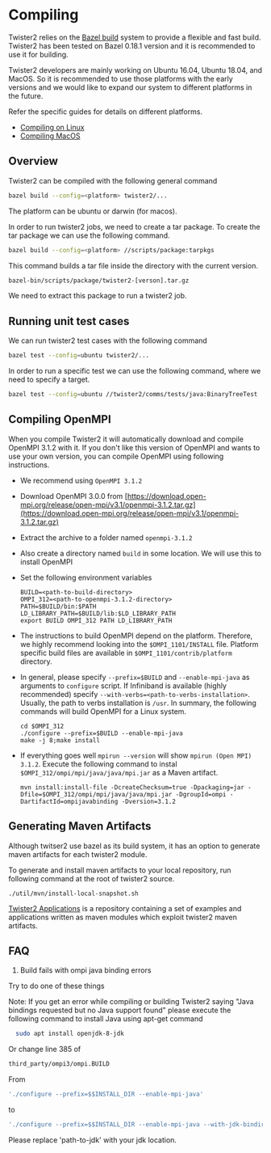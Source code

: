 # Compiling

Twister2 relies on the [Bazel build](https://bazel.build/) system to provide a flexible and fast build. Twister2 has been tested on Bazel 0.18.1 version and it is recommended to use it for building.

Twister2 developers are mainly working on Ubuntu 16.04, Ubuntu 18.04, and MacOS. So it is recommended to use those platforms with the early versions and we would like to expand our system to different platforms in the future.

Refer the specific guides for details on different platforms.

* [Compiling on Linux](linux.md)
* [Compiling MacOS](macos.md)

## Overview

Twister2 can be compiled with the following general command

```bash
bazel build --config=<platform> twister2/...
```

The platform can be ubuntu or darwin (for macos).

In order to run twister2 jobs, we need to create a tar package. To create the tar package we can use
the following command.

```bash
bazel build --config=<platform> //scripts/package:tarpkgs
```

This command builds a tar file inside the directory with the current version.

```bash
bazel-bin/scripts/package/twister2-[verson].tar.gz
```

We need to extract this package to run a twister2 job.

## Running unit test cases

We can run twister2 test cases with the following command

```bash
bazel test --config=ubuntu twister2/...
```

In order to run a specific test we can use the following command, where we need to specify a target.

```bash
bazel test --config=ubuntu //twister2/comms/tests/java:BinaryTreeTest
```

## Compiling OpenMPI

When you compile Twister2 it will automatically download and compile OpenMPI 3.1.2 with it. If you don't like this version of OpenMPI and wants to use your own version, you can compile OpenMPI using following instructions.

* We recommend using `OpenMPI 3.1.2`
* Download OpenMPI 3.0.0 from [https://download.open-mpi.org/release/open-mpi/v3.1/openmpi-3.1.2.tar.gz](https://download.open-mpi.org/release/open-mpi/v3.1/openmpi-3.1.2.tar.gz)
* Extract the archive to a folder named `openmpi-3.1.2`
* Also create a directory named `build` in some location. We will use this to install OpenMPI
* Set the following environment variables

  ```text
  BUILD=<path-to-build-directory>
  OMPI_312=<path-to-openmpi-3.1.2-directory>
  PATH=$BUILD/bin:$PATH
  LD_LIBRARY_PATH=$BUILD/lib:$LD_LIBRARY_PATH
  export BUILD OMPI_312 PATH LD_LIBRARY_PATH
  ```

* The instructions to build OpenMPI depend on the platform. Therefore, we highly recommend looking into the `$OMPI_1101/INSTALL` file. Platform specific build files are available in `$OMPI_1101/contrib/platform` directory.
* In general, please specify `--prefix=$BUILD` and `--enable-mpi-java` as arguments to `configure` script. If Infiniband is available \(highly recommended\) specify `--with-verbs=<path-to-verbs-installation>`. Usually, the path to verbs installation is `/usr`. In summary, the following commands will build OpenMPI for a Linux system.

  ```text
  cd $OMPI_312
  ./configure --prefix=$BUILD --enable-mpi-java
  make -j 8;make install
  ```

* If everything goes well `mpirun --version` will show `mpirun (Open MPI) 3.1.2`. Execute the following command to instal `$OMPI_312/ompi/mpi/java/java/mpi.jar` as a Maven artifact.

  ```text
  mvn install:install-file -DcreateChecksum=true -Dpackaging=jar -Dfile=$OMPI_312/ompi/mpi/java/java/mpi.jar -DgroupId=ompi -DartifactId=ompijavabinding -Dversion=3.1.2
  ```
## Generating Maven Artifacts

Although twitser2 use bazel as its build system, it has an option to generate maven artifacts for each twister2 module.

To generate and install maven artifacts to your local repository, run following command at the root of twister2 source.

```./util/mvn/install-local-snapshot.sh```

[Twister2 Applications](https://github.com/DSC-SPIDAL/twister2applications) is a repository containing a set of examples and applications written as maven modules which exploit twister2 maven artifacts.

## FAQ

1. Build fails with ompi java binding errors

Try to do one of these things

Note: If you get an error while compiling or building Twister2 saying "Java bindings requested but no Java support found" please execute the following command to install Java using apt-get command

```bash
  sudo apt install openjdk-8-jdk
```

Or change line 385 of

```bash
third_party/ompi3/ompi.BUILD
```

From

```bash
'./configure --prefix=$$INSTALL_DIR --enable-mpi-java'
```

to

```bash
'./configure --prefix=$$INSTALL_DIR --enable-mpi-java --with-jdk-bindir=<path-to-jdk>/bin --with-jdk-headers=<path-to-jdk>/include',
```

Please replace 'path-to-jdk' with your jdk location.

